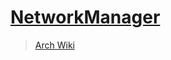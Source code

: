 # [NetworkManager](https://networkmanager.dev/)

> [Arch Wiki](https://wiki.archlinux.org/title/NetworkManager)
